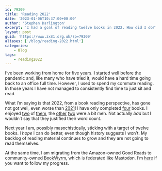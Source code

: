 ```yaml
---
id: 79309
title: 'Reading 2022'
date: '2023-01-06T10:37:00+00:00'
author: 'Stephen Darlington'
excerpt: 'I had a goal of reading twelve books in 2022. How did I do?'
layout: post
guid: 'https://www.zx81.org.uk/?p=79309'
aliases: ['/blog/reading-2022.html']
categories:
    - Blog
tags:
    - reading2022
---
```


<span style="font-size: revert;">I’ve been working from home for five years. I started well before the pandemic and, like many who have tried it, would have a hard time going back to an office full time. However, I used to spend my commute reading. In those years I have not managed to consistently find time to just sit and read.</span>

What I’m saying is that 2022, from a book reading perspective, has gone not got well, even worse than [2021](https://www.zx81.org.uk/blog/reading-2021.html)! I have only completed [four](https://www.zx81.org.uk/tag/reading2022) books. I enjoyed [two](https://www.zx81.org.uk/blog/cloud-without-compromise.html) of [them](https://www.zx81.org.uk/blog/the-art-of-leadership.html), the [other](https://www.zx81.org.uk/blog/radical-candor.html) [two](https://www.zx81.org.uk/blog/fact-and-fallacies-of-software-engineering.html) were a bit meh. Not actually *bad* but I wouldn’t say that they justified their word count.

Next year I am, possibly masochistically, sticking with a target of twelve books. I *hope* I can do better, even though history suggests I won’t. My backlog of reading material continues to grow and they are not going to read themselves.

At the same time, I am migrating from the Amazon-owned Good Reads to community-owned [BookWyrm](https://github.com/bookwyrm-social/bookwyrm), which is federated like Mastodon. I’m [here](https://ramblingreaders.org/user/sdarlington) if you want to follow my progress.